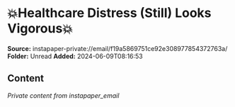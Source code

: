 # 💥Healthcare Distress (Still) Looks Vigorous💥

**Source:** instapaper-private://email/f19a5869751ce92e308977854372763a/
**Folder:** Unread
**Added:** 2024-06-09T08:16:53




## Content
*Private content from instapaper_email*
